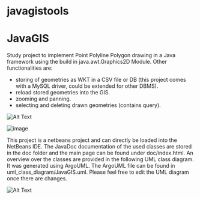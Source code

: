 # javagistools

# JavaGIS
Study project to implement Point Polyline Polygon drawing in a Java framework using the build in java.awt.Graphics2D Module. Other functionalities are:
  * storing of geometries as WKT in a CSV file or DB (this project comes with a MySQL driver, could be extended for other DBMS).
  * reload stored geometries into the GIS.
  * zooming and panning.
  * selecting and deleting drawn geometries (contains query).

![Alt Text](https://github.com/lukasalexanderweber/JavaGIS/blob/master/Demo.gif)

![image](https://github.com/user-attachments/assets/ea2aed58-47ed-45de-ad85-d205c0d36de6)


This project is a netbeans project and can directly be loaded into the NetBeans IDE. The JavaDoc documentation of the used classes are stored in the doc folder and the main page can be found under doc/index.html. An overview over the classes are provided in the following UML class diagram. It was generated using ArgoUML. The ArgoUML file can be found in uml_class_diagram/JavaGIS.uml. Please feel free to edit the UML diagram once there are changes.

![Alt Text](https://github.com/lukasalexanderweber/JavaGIS/blob/master/uml_class_diagram/class_diagram.svg)
